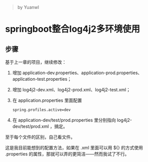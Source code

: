 > by Yuanwl

# springboot整合log4j2多环境使用

## 步骤

基于上一章的项目，继续修改：

1. 增加 application-dev.properties、application-prod.properties、application-test.properties；

2. 增加 log4j2-dev.xml、log4j2-prod.xml、log4j2-test.xml；

3. 在 application.properties 里面配置

    ```xml
    spring.profiles.active=dev
    ```

4. 在 application-dev/test/prod.properties 里分别指向 log4j2-dev/test/prod.xml ，搞定。

至于每个文件的区别，自己看文件。

这是我目前能想到的配置方法，如果在 .xml 里面可以用 ${} 的方式使用 .properties 的属性，那就可以弄的更简洁——然而我试了不行。
